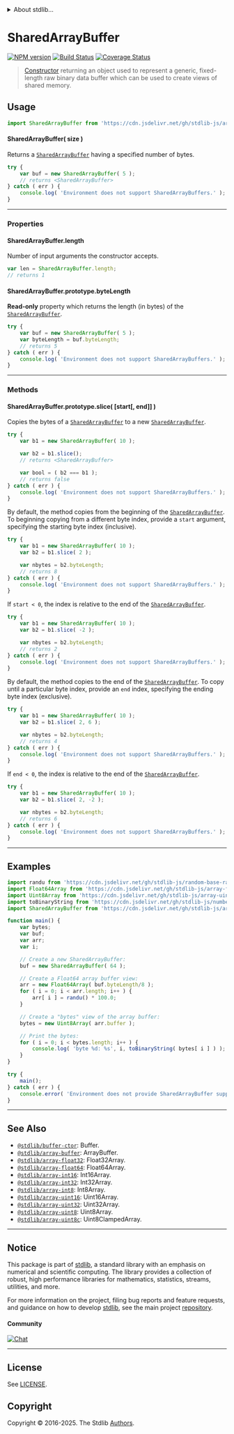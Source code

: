 <!--

@license Apache-2.0

Copyright (c) 2018 The Stdlib Authors.

Licensed under the Apache License, Version 2.0 (the "License");
you may not use this file except in compliance with the License.
You may obtain a copy of the License at

   http://www.apache.org/licenses/LICENSE-2.0

Unless required by applicable law or agreed to in writing, software
distributed under the License is distributed on an "AS IS" BASIS,
WITHOUT WARRANTIES OR CONDITIONS OF ANY KIND, either express or implied.
See the License for the specific language governing permissions and
limitations under the License.

-->


<details>
  <summary>
    About stdlib...
  </summary>
  <p>We believe in a future in which the web is a preferred environment for numerical computation. To help realize this future, we've built stdlib. stdlib is a standard library, with an emphasis on numerical and scientific computation, written in JavaScript (and C) for execution in browsers and in Node.js.</p>
  <p>The library is fully decomposable, being architected in such a way that you can swap out and mix and match APIs and functionality to cater to your exact preferences and use cases.</p>
  <p>When you use stdlib, you can be absolutely certain that you are using the most thorough, rigorous, well-written, studied, documented, tested, measured, and high-quality code out there.</p>
  <p>To join us in bringing numerical computing to the web, get started by checking us out on <a href="https://github.com/stdlib-js/stdlib">GitHub</a>, and please consider <a href="https://opencollective.com/stdlib">financially supporting stdlib</a>. We greatly appreciate your continued support!</p>
</details>

# SharedArrayBuffer

[![NPM version][npm-image]][npm-url] [![Build Status][test-image]][test-url] [![Coverage Status][coverage-image]][coverage-url] <!-- [![dependencies][dependencies-image]][dependencies-url] -->

> [Constructor][mdn-sharedarraybuffer] returning an object used to represent a generic, fixed-length raw binary data buffer which can be used to create views of shared memory.

<!-- Section to include introductory text. Make sure to keep an empty line after the intro `section` element and another before the `/section` close. -->

<section class="intro">

</section>

<!-- /.intro -->

<!-- Package usage documentation. -->



<section class="usage">

## Usage

```javascript
import SharedArrayBuffer from 'https://cdn.jsdelivr.net/gh/stdlib-js/array-shared-buffer@deno/mod.js';
```

#### SharedArrayBuffer( size )

Returns a [`SharedArrayBuffer`][mdn-sharedarraybuffer] having a specified number of bytes.

<!-- eslint-disable stdlib/require-globals, no-unused-vars, no-inner-declarations -->

```javascript
try {
    var buf = new SharedArrayBuffer( 5 );
    // returns <SharedArrayBuffer>
} catch ( err ) {
    console.log( 'Environment does not support SharedArrayBuffers.' );
}
```

* * *

### Properties

#### SharedArrayBuffer.length

Number of input arguments the constructor accepts.

<!-- eslint-disable stdlib/require-globals -->

```javascript
var len = SharedArrayBuffer.length;
// returns 1
```

#### SharedArrayBuffer.prototype.byteLength

**Read-only** property which returns the length (in bytes) of the [`SharedArrayBuffer`][mdn-sharedarraybuffer].

<!-- eslint-disable stdlib/require-globals, no-unused-vars, no-inner-declarations -->

```javascript
try {
    var buf = new SharedArrayBuffer( 5 );
    var byteLength = buf.byteLength;
    // returns 5
} catch ( err ) {
    console.log( 'Environment does not support SharedArrayBuffers.' );
}
```

* * *

### Methods

#### SharedArrayBuffer.prototype.slice( \[start\[, end]] )

Copies the bytes of a [`SharedArrayBuffer`][mdn-sharedarraybuffer] to a new [`SharedArrayBuffer`][mdn-sharedarraybuffer].

<!-- eslint-disable stdlib/require-globals, no-unused-vars, no-inner-declarations -->

```javascript
try {
    var b1 = new SharedArrayBuffer( 10 );

    var b2 = b1.slice();
    // returns <SharedArrayBuffer>

    var bool = ( b2 === b1 );
    // returns false
} catch ( err ) {
    console.log( 'Environment does not support SharedArrayBuffers.' );
}
```

By default, the method copies from the beginning of the [`SharedArrayBuffer`][mdn-sharedarraybuffer]. To beginning copying from a different byte index, provide a `start` argument, specifying the starting byte index (inclusive).

<!-- eslint-disable stdlib/require-globals, no-unused-vars, no-inner-declarations -->

```javascript
try {
    var b1 = new SharedArrayBuffer( 10 );
    var b2 = b1.slice( 2 );

    var nbytes = b2.byteLength;
    // returns 8
} catch ( err ) {
    console.log( 'Environment does not support SharedArrayBuffers.' );
}
```

If `start < 0`, the index is relative to the end of the [`SharedArrayBuffer`][mdn-sharedarraybuffer].

<!-- eslint-disable stdlib/require-globals, no-unused-vars, no-inner-declarations -->

```javascript
try {
    var b1 = new SharedArrayBuffer( 10 );
    var b2 = b1.slice( -2 );

    var nbytes = b2.byteLength;
    // returns 2
} catch ( err ) {
    console.log( 'Environment does not support SharedArrayBuffers.' );
}
```

By default, the method copies to the end of the [`SharedArrayBuffer`][mdn-sharedarraybuffer]. To copy until a particular byte index, provide an `end` index, specifying the ending byte index (exclusive).

<!-- eslint-disable stdlib/require-globals, no-unused-vars, no-inner-declarations -->

```javascript
try {
    var b1 = new SharedArrayBuffer( 10 );
    var b2 = b1.slice( 2, 6 );

    var nbytes = b2.byteLength;
    // returns 4
} catch ( err ) {
    console.log( 'Environment does not support SharedArrayBuffers.' );
}
```

If `end < 0`, the index is relative to the end of the [`SharedArrayBuffer`][mdn-sharedarraybuffer].

<!-- eslint-disable stdlib/require-globals, no-unused-vars, no-inner-declarations -->

```javascript
try {
    var b1 = new SharedArrayBuffer( 10 );
    var b2 = b1.slice( 2, -2 );

    var nbytes = b2.byteLength;
    // returns 6
} catch ( err ) {
    console.log( 'Environment does not support SharedArrayBuffers.' );
}
```

</section>

<!-- /.usage -->

* * *

<!-- Package usage notes. Make sure to keep an empty line after the `section` element and another before the `/section` close. -->

<section class="notes">

</section>

<!-- /.notes -->

<!-- Package usage examples. -->

<section class="examples">

## Examples

<!-- TODO: update example to show explicit threading use case -->

<!-- eslint no-undef: "error" -->

<!-- eslint-disable no-unused-vars -->

```javascript
import randu from 'https://cdn.jsdelivr.net/gh/stdlib-js/random-base-randu@deno/mod.js';
import Float64Array from 'https://cdn.jsdelivr.net/gh/stdlib-js/array-float64@deno/mod.js';
import Uint8Array from 'https://cdn.jsdelivr.net/gh/stdlib-js/array-uint8@deno/mod.js';
import toBinaryString from 'https://cdn.jsdelivr.net/gh/stdlib-js/number-uint8-base-to-binary-string@deno/mod.js';
import SharedArrayBuffer from 'https://cdn.jsdelivr.net/gh/stdlib-js/array-shared-buffer@deno/mod.js';

function main() {
    var bytes;
    var buf;
    var arr;
    var i;

    // Create a new SharedArrayBuffer:
    buf = new SharedArrayBuffer( 64 );

    // Create a Float64 array buffer view:
    arr = new Float64Array( buf.byteLength/8 );
    for ( i = 0; i < arr.length; i++ ) {
        arr[ i ] = randu() * 100.0;
    }

    // Create a "bytes" view of the array buffer:
    bytes = new Uint8Array( arr.buffer );

    // Print the bytes:
    for ( i = 0; i < bytes.length; i++ ) {
        console.log( 'byte %d: %s', i, toBinaryString( bytes[ i ] ) );
    }
}

try {
    main();
} catch ( err ) {
    console.error( 'Environment does not provide SharedArrayBuffer support.' );
}
```

</section>

<!-- /.examples -->

<!-- Section to include cited references. If references are included, add a horizontal rule *before* the section. Make sure to keep an empty line after the `section` element and another before the `/section` close. -->

<section class="references">

</section>

<!-- /.references -->

<!-- Section for related `stdlib` packages. Do not manually edit this section, as it is automatically populated. -->

<section class="related">

* * *

## See Also

-   <span class="package-name">[`@stdlib/buffer-ctor`][@stdlib/buffer/ctor]</span><span class="delimiter">: </span><span class="description">Buffer.</span>
-   <span class="package-name">[`@stdlib/array-buffer`][@stdlib/array/buffer]</span><span class="delimiter">: </span><span class="description">ArrayBuffer.</span>
-   <span class="package-name">[`@stdlib/array-float32`][@stdlib/array/float32]</span><span class="delimiter">: </span><span class="description">Float32Array.</span>
-   <span class="package-name">[`@stdlib/array-float64`][@stdlib/array/float64]</span><span class="delimiter">: </span><span class="description">Float64Array.</span>
-   <span class="package-name">[`@stdlib/array-int16`][@stdlib/array/int16]</span><span class="delimiter">: </span><span class="description">Int16Array.</span>
-   <span class="package-name">[`@stdlib/array-int32`][@stdlib/array/int32]</span><span class="delimiter">: </span><span class="description">Int32Array.</span>
-   <span class="package-name">[`@stdlib/array-int8`][@stdlib/array/int8]</span><span class="delimiter">: </span><span class="description">Int8Array.</span>
-   <span class="package-name">[`@stdlib/array-uint16`][@stdlib/array/uint16]</span><span class="delimiter">: </span><span class="description">Uint16Array.</span>
-   <span class="package-name">[`@stdlib/array-uint32`][@stdlib/array/uint32]</span><span class="delimiter">: </span><span class="description">Uint32Array.</span>
-   <span class="package-name">[`@stdlib/array-uint8`][@stdlib/array/uint8]</span><span class="delimiter">: </span><span class="description">Uint8Array.</span>
-   <span class="package-name">[`@stdlib/array-uint8c`][@stdlib/array/uint8c]</span><span class="delimiter">: </span><span class="description">Uint8ClampedArray.</span>

</section>

<!-- /.related -->

<!-- Section for all links. Make sure to keep an empty line after the `section` element and another before the `/section` close. -->


<section class="main-repo" >

* * *

## Notice

This package is part of [stdlib][stdlib], a standard library with an emphasis on numerical and scientific computing. The library provides a collection of robust, high performance libraries for mathematics, statistics, streams, utilities, and more.

For more information on the project, filing bug reports and feature requests, and guidance on how to develop [stdlib][stdlib], see the main project [repository][stdlib].

#### Community

[![Chat][chat-image]][chat-url]

---

## License

See [LICENSE][stdlib-license].


## Copyright

Copyright &copy; 2016-2025. The Stdlib [Authors][stdlib-authors].

</section>

<!-- /.stdlib -->

<!-- Section for all links. Make sure to keep an empty line after the `section` element and another before the `/section` close. -->

<section class="links">

[npm-image]: http://img.shields.io/npm/v/@stdlib/array-shared-buffer.svg
[npm-url]: https://npmjs.org/package/@stdlib/array-shared-buffer

[test-image]: https://github.com/stdlib-js/array-shared-buffer/actions/workflows/test.yml/badge.svg?branch=main
[test-url]: https://github.com/stdlib-js/array-shared-buffer/actions/workflows/test.yml?query=branch:main

[coverage-image]: https://img.shields.io/codecov/c/github/stdlib-js/array-shared-buffer/main.svg
[coverage-url]: https://codecov.io/github/stdlib-js/array-shared-buffer?branch=main

<!--

[dependencies-image]: https://img.shields.io/david/stdlib-js/array-shared-buffer.svg
[dependencies-url]: https://david-dm.org/stdlib-js/array-shared-buffer/main

-->

[chat-image]: https://img.shields.io/gitter/room/stdlib-js/stdlib.svg
[chat-url]: https://app.gitter.im/#/room/#stdlib-js_stdlib:gitter.im

[stdlib]: https://github.com/stdlib-js/stdlib

[stdlib-authors]: https://github.com/stdlib-js/stdlib/graphs/contributors

[umd]: https://github.com/umdjs/umd
[es-module]: https://developer.mozilla.org/en-US/docs/Web/JavaScript/Guide/Modules

[deno-url]: https://github.com/stdlib-js/array-shared-buffer/tree/deno
[deno-readme]: https://github.com/stdlib-js/array-shared-buffer/blob/deno/README.md
[umd-url]: https://github.com/stdlib-js/array-shared-buffer/tree/umd
[umd-readme]: https://github.com/stdlib-js/array-shared-buffer/blob/umd/README.md
[esm-url]: https://github.com/stdlib-js/array-shared-buffer/tree/esm
[esm-readme]: https://github.com/stdlib-js/array-shared-buffer/blob/esm/README.md
[branches-url]: https://github.com/stdlib-js/array-shared-buffer/blob/main/branches.md

[stdlib-license]: https://raw.githubusercontent.com/stdlib-js/array-shared-buffer/main/LICENSE

[mdn-sharedarraybuffer]: https://developer.mozilla.org/en-US/docs/Web/JavaScript/Reference/Global_Objects/SharedArrayBuffer

<!-- <related-links> -->

[@stdlib/buffer/ctor]: https://github.com/stdlib-js/buffer-ctor/tree/deno

[@stdlib/array/buffer]: https://github.com/stdlib-js/array-buffer/tree/deno

[@stdlib/array/float32]: https://github.com/stdlib-js/array-float32/tree/deno

[@stdlib/array/float64]: https://github.com/stdlib-js/array-float64/tree/deno

[@stdlib/array/int16]: https://github.com/stdlib-js/array-int16/tree/deno

[@stdlib/array/int32]: https://github.com/stdlib-js/array-int32/tree/deno

[@stdlib/array/int8]: https://github.com/stdlib-js/array-int8/tree/deno

[@stdlib/array/uint16]: https://github.com/stdlib-js/array-uint16/tree/deno

[@stdlib/array/uint32]: https://github.com/stdlib-js/array-uint32/tree/deno

[@stdlib/array/uint8]: https://github.com/stdlib-js/array-uint8/tree/deno

[@stdlib/array/uint8c]: https://github.com/stdlib-js/array-uint8c/tree/deno

<!-- </related-links> -->

</section>

<!-- /.links -->
